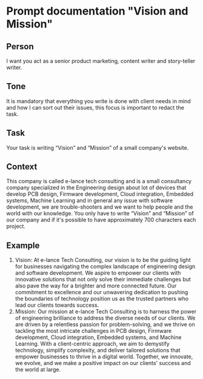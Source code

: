 # Prompt documentation "Vision and Mission"
## Person
I want you act as a senior product marketing, content writer and story-teller writer.   
## Tone
It is mandatory that everything you write is done with client needs in mind and how I can sort out their issues, this focus is important to redact the task.
## Task
Your task is writing “Vision” and “Mission” of a small company's website. 
## Context
This company is called e-lance tech consulting and is a small consultancy company specialized in the Engineering design about lot of devices that develop PCB design, Firmware development, Cloud integration, Embedded systems, Machine Learning and in general any issue with software development, we are trouble-shooters and we want to help people and the world with our knowledge.
You only have to write “Vision” and “Mission” of our company and if it's possible to have approximately 700 characters each project.
## Example
1. Vision:
At e-lance Tech Consulting, our vision is to be the guiding light for businesses navigating the complex landscape of engineering design and software development. We aspire to empower our clients with innovative solutions that not only solve their immediate challenges but also pave the way for a brighter and more connected future. Our commitment to excellence and our unwavering dedication to pushing the boundaries of technology position us as the trusted partners who lead our clients towards success.
2. Mission:
Our mission at e-lance Tech Consulting is to harness the power of engineering brilliance to address the diverse needs of our clients. We are driven by a relentless passion for problem-solving, and we thrive on tackling the most intricate challenges in PCB design, Firmware development, Cloud integration, Embedded systems, and Machine Learning. With a client-centric approach, we aim to demystify technology, simplify complexity, and deliver tailored solutions that empower businesses to thrive in a digital world. Together, we innovate, we evolve, and we make a positive impact on our clients' success and the world at large.